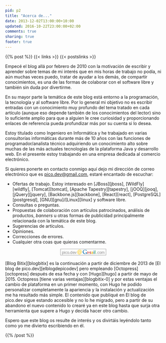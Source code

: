 ```yaml
---
pid: p2
title: "Acerca de..."
date: 2013-12-02T13:00:00+10:00
updated: 2016-10-22T23:00:00+02:00
comments: true
sharing: true
footer: true
---
```


{{% post %}}
{{< links >}}
{{< postslinks >}}

Empecé el blog allá por febrero de 2010 con la motivación de escribir y aprender sobre temas de mi interés que en mis horas de trabajo no podía, ni aún muchas veces puedo, tratar de ayudar a los demás, de compartir conocimientos, es una de las formas de colaborar con el software libre y también sin duda por divertirme.

En su mayor parte la temática de este blog está entorno a la programación, la tecnología y al software libre. Por lo general mi objetivo no es escribir entradas con un conocimiento muy profundo del tema tratado en cada artículo (aunque eso depende también de los conocimientos del lector) sino lo suficiente amplio para que a alguien le cree curiosidad y proporcionando enlaces de referencia pueda profundizar más por su cuenta si lo desea.

Estoy titulado como Ingeniero en Informática y he trabajado en varias consultorías informáticas durante más de 10 años con las funciones de programador/analista técnico adquiriendo un conocimiento alto sobre muchas de las más actuales tecnologías de la plataforma Java y desarrollo web. En el presente estoy trabajando en una empresa dedicada al comercio electrónico.

Si quieres ponerte en contacto conmigo aquí dejo mi dirección de correo electrónico que es <a href="mailto:pico.dev@gmail.com">pico.dev@gmail.com</a>, estaré encantado de escuchar:

* Ofertas de trabajo. Estoy interesado en [JBoss][jboss], [WildFly][wildfly], [Tomcat][tomcat], [Apache Tapestry][tapestry], [jOOQ][jooq], [jQuery][jquery], [Backbone.js][backbone], [React][react], [PostgreSQL][postgresql], [GNU][gnu]/[Linux][linux] y software libre.
* Consultas o preguntas.
* Propuestas de colaboración con artículos patrocinados, análisis de productos, _banners_ u otras formas de publicidad principalmente relacionada con la temática de este blog.
* Sugerencias de artículos.
* Opiniones.
* Correcciones de errores.
* Cualquier otra coas que quieras comentarme.

<div class="media" style="text-align: center;">
    <a href="mailto:pico.dev@gmail.com"><img src="assets/images/custom/pd-email.png" alt="pico.dev@gmail.com" title="pico.dev@gmail.com"></a>
</div>

[Blog Bitix][blogbitix] es la continuación a partir de diciembre de 2013 de [El blog de pico.dev][elblogdepicodev] pero empleando [Octopress][octopress] después de esa fecha y con [Hugo][hugo] a partir de mayo de 2015. Octopress [tiene varias ventajas][blogbitix-0] y por estas ventajas el cambio de plataforma en un primer momento, con Hugo he podido personalizar completamente la apariencia y la instalación y actualización me ha resultado más simple. El contenido que publiqué en El blog de pico.dev sigue estando accesible y no lo he migrado, pero a partir de su abandono el nuevo contenido lo crearé ya en este blog hasta que surja otra herramienta que supere a Hugo y decida hacer otro cambio.

Espero que este blog os resulte de interés y os divirtáis leyéndolo tanto como yo me divierto escribiendo en él.

{{% /post %}}
